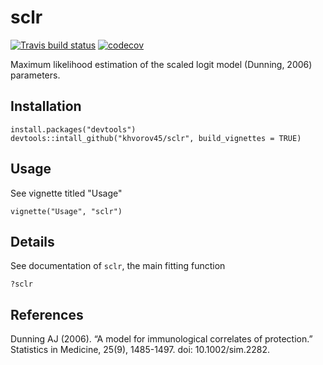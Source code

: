 # sclr

<!-- badges: start -->
[![Travis build status](https://travis-ci.org/khvorov45/sclr.svg?branch=master)](https://travis-ci.org/khvorov45/sclr)
[![codecov](https://codecov.io/gh/khvorov45/sclr/branch/master/graph/badge.svg)](https://codecov.io/gh/khvorov45/sclr)
<!-- badges: end -->

Maximum likelihood estimation of the scaled logit model (Dunning, 2006) parameters.

## Installation

```
install.packages("devtools")
devtools::intall_github("khvorov45/sclr", build_vignettes = TRUE)
```

## Usage

See vignette titled "Usage"

```
vignette("Usage", "sclr")
```

## Details

See documentation of `sclr`, the main fitting function

```
?sclr
```

## References

Dunning AJ (2006). “A model for immunological correlates of protection.” Statistics in Medicine, 25(9), 1485-1497. doi: 10.1002/sim.2282.
